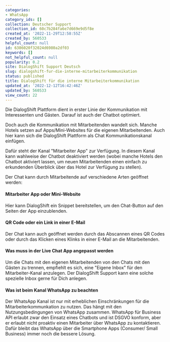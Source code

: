 ```yaml
---
categories:
- WhatsApp
category_ids: []
collection: Deutscher Support
collection_id: 60c7b284fa6e7d669e9d5f8e
created_at: '2022-11-29T12:58:55Z'
created_by: 560533
helpful_count: null
id: 6386020f32024d6980a2df03
keywords: []
not_helpful_count: null
popularity: 0.2
site: DialogShift Support Deutsch
slug: dialogshift-fur-die-interne-mitarbeiterkommunikation
status: published
title: DialogShift für die interne Mitarbeiterkommunikation
updated_at: '2022-12-12T16:42:46Z'
updated_by: 560533
view_count: 22
---
```


Die DialogShift Plattform dient in erster Linie der Kommunikation mit Interessenten und Gästen. Darauf ist auch der Chatbot optimiert.

Doch auch die Kommunikation mit Mitarbeitenden wandelt sich. Manche Hotels setzen auf Apps/Mini-Websites für die eigenen Mitarbeitenden. Auch hier kann sich die DialogShift Plattform als Chat Kommunikationskanal einfügen.

Dafür steht der Kanal "Mitarbeiter App" zur Verfügung. In diesem Kanal kann wahlweise der Chatbot deaktiviert werden (wobei manche Hotels den Chatbot aktiviert lassen, um neuen Mitarbeitenden einen einfach zu erkundenden Überblick über das Hotel zur Verfügung zu stellen).

Der Chat kann durch Mitarbeitende auf verschiedene Arten geöffnet werden:

#### Mitarbeiter App oder Mini-Website

Hier kann DialogShift ein Snippet bereitstellen, um den Chat-Button auf den Seiten der App einzublenden.

#### QR Code oder ein Link in einer E-Mail

Der Chat kann auch geöffnet werden durch das Abscannen eines QR Codes oder durch das Klicken eines Klinks in einer E-Mail an die Mitarbeitenden.

#### Was muss in der Live Chat App angepasst werden

Um die Chats mit den eigenen Mitarbeitenden von den Chats mit den Gästen zu trennen, empfiehlt es sich, eine "Eigene Inbox" für den Mitarbeiter-Kanal anzulegen. Der DialogShift Support kann eine solche spezielle Inbox gerne für Dich anlegen.

#### Was ist beim Kanal WhatsApp zu beachten

Der WhatsApp Kanal ist nur mit erheblichen Einschränkungen für die Mitarbeiterkommunkation zu nutzen. Das hängt mit den Nutzungsbedingungen von WhatsApp zusammen. WhatsApp für Business API erlaubt zwar den Einsatz eines Chatbots und ist DSGVO konform, aber er erlaubt nicht proaktiv einen Mitarbeiter über WhatsApp zu kontaktieren. Dafür bleibt das WhatsApp über die Smartphone Apps (Consumer/ Small Business) immer noch die bessere Lösung.
